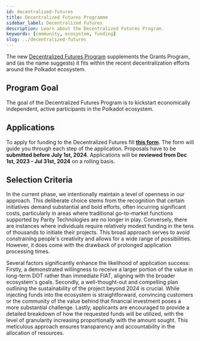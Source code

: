 ```yaml
---
id: decentralized-futures
title: Decentralized Futures Programme
sidebar_label: Decentralized Futures
description: Learn about the Decentralized Futures Program.
keywords: [community, ecosystem, funding]
slug: ../decentralized-futures
---
```


The new [Decentralized Futures Program](https://futures.web3.foundation/) supplements the Grants
Program, and (as the name suggests) it fits within the recent decentralization efforts around the
Polkadot ecosystem.

## Program Goal

The goal of the Decentralized Futures Program is to kickstart economically independent, active
participants in the Polkadot ecosystem.

## Applications

To apply for funding to the Decentralized Futures fill
[**this form**](https://docs.google.com/forms/d/e/1FAIpQLSdlPyHj56tY6t-5zhdn55VvznR5OACvXe8K1M6vRGmhdslZkw/viewform).
The form will guide you through each step of the application. Proposals have to be **submitted
before July 1st, 2024**. Applications will be **reviewed from Dec 1st, 2023 - Jul 31st, 2024** on a
rolling basis.

## Selection Criteria

In the current phase, we intentionally maintain a level of openness in our approach. This deliberate
choice stems from the recognition that certain initiatives demand substantial and bold efforts,
often incurring significant costs, particularly in areas where traditional go-to-market functions
supported by Parity Technologies are no longer in play. Conversely, there are instances where
individuals require relatively modest funding in the tens of thousands to initiate their projects.
This broad approach serves to avoid constraining people's creativity and allows for a wide range of
possibilities. However, it does come with the drawback of prolonged application processing times.

Several factors significantly enhance the likelihood of application success: Firstly, a demonstrated
willingness to receive a larger portion of the value in long-term DOT rather than immediate FIAT,
aligning with the broader ecosystem's goals. Secondly, a well-thought-out and compelling plan
outlining the sustainability of the project beyond 2024 is crucial. While injecting funds into the
ecosystem is straightforward, convincing customers or the community of the value behind that
financial investment poses a more substantial challenge. Lastly, applicants are encouraged to
provide a detailed breakdown of how the requested funds will be utilized, with the level of
granularity increasing proportionally with the amount sought. This meticulous approach ensures
transparency and accountability in the allocation of resources.
